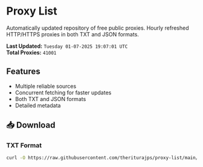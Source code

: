 # Proxy List

Automatically updated repository of free public proxies. Hourly refreshed HTTP/HTTPS proxies in both TXT and JSON formats.

**Last Updated:** `Tuesday 01-07-2025 19:07:01 UTC`  
**Total Proxies:** `41001`

## Features
- Multiple reliable sources
- Concurrent fetching for faster updates
- Both TXT and JSON formats
- Detailed metadata

## 📥 Download

### TXT Format
```bash
curl -O https://raw.githubusercontent.com/theriturajps/proxy-list/main/proxies.txt